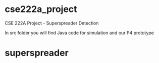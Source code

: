 # cse222a_project
CSE 222A Project - Superspreader Detection  

In src folder you will find Java code for simulation and our P4 prototype
# superspreader
